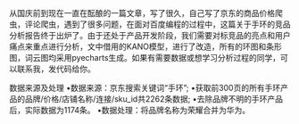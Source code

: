 从国庆前到现在一直在酝酿的一篇文章，写了很久，自己写了京东的商品价格爬虫，评论爬虫，遇到了很多问题，在面对百度编程的过程中，这篇关于手环的竞品分析报告终于出炉了。由于还处于产品开发阶段，我们需要对标竞品的亮点和用户痛点来重点进行分析，文中借用的KANO模型，进行了改造，所有的环图和条形图，词云图均采用pyecharts生成。如果有需要数据或想学习分析过程的同学，可以联系我，发代码给你。

数据来源及处理
•数据来源：京东搜索关键词“手环”;
•获取前300页的所有手环产品的品牌/价格/店铺名称/连接/sku_id共2262条数据;
•去除品牌不明的手环产品后，实际数据为1174条。
•数据处理：将品牌名称为荣耀合并为华为。


